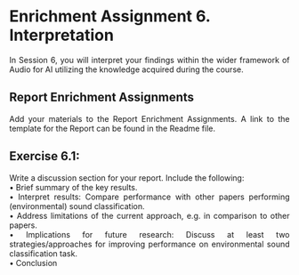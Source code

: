 # Enrichment Assignment 6. Interpretation

<p align = "justify">In Session 6, you will interpret your findings within the wider framework of Audio for AI utilizing the knowledge acquired during the course. 

## Report Enrichment Assignments 

<p align = "justify">Add your materials to the Report Enrichment Assignments. A link to the template for the Report can be found in the Readme file. 

## Exercise 6.1:
<p align = "justify">Write a discussion section for your report. Include the following:
<br>
•	Brief summary of the key results. 
<br>
•	Interpret results: Compare performance with other papers performing (environmental) sound classification. 
<br>
•	Address limitations of the current approach, e.g. in comparison to other papers. 
<br>
• Implications for future research: Discuss at least two strategies/approaches for improving performance on environmental sound classification task.
<br> 
•	Conclusion
